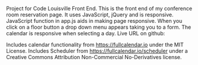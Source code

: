 Project for Code Louisville Front End. This is the front end of my conference room reservation page. It uses JavaScript, jQuery and is responsive. JavaScript function in app.js aids in making page responsive. When you click on a floor button a drop down menu appears taking you to a form. The calendar is responsive when selecting a day. Live URL on github:

Includes calendar functionality from https://fullcalendar.io under the MIT License.
Includes Scheduler from https://fullcalendar.io/scheduler under a Creative Commons Attribution Non-Commercial No-Derivatives license.
